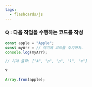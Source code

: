```yaml
---
tags:
  - flashcards/js
---
```

### Q : 다음 작업을 수행하는 코드를 작성
```js
const apple = "Apple";
const myArr = // 여기에 코드를 추가하자.
console.log(myArr);
```

```js
// 기대 출력: ["A", "p", "p", "l", "e"]
```
?
```js
Array.from(apple);
```
